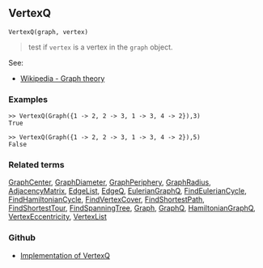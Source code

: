 ## VertexQ

```
VertexQ(graph, vertex)
```

> test if `vertex` is a vertex in the `graph` object.


See:
* [Wikipedia - Graph theory](https://en.wikipedia.org/wiki/Graph_theory)
 
### Examples

```
>> VertexQ(Graph({1 -> 2, 2 -> 3, 1 -> 3, 4 -> 2}),3) 
True

>> VertexQ(Graph({1 -> 2, 2 -> 3, 1 -> 3, 4 -> 2}),5) 
False
```

### Related terms 
[GraphCenter](GraphCenter.md), [GraphDiameter](GraphDiameter.md), [GraphPeriphery](GraphPeriphery.md), [GraphRadius](GraphRadius.md), [AdjacencyMatrix](AdjacencyMatrix.md), [EdgeList](EdgeList.md),
[EdgeQ](EdgeQ.md), [EulerianGraphQ](EulerianGraphQ.md), [FindEulerianCycle](FindEulerianCycle.md), [FindHamiltonianCycle](FindHamiltonianCycle.md), [FindVertexCover](FindVertexCover.md), [FindShortestPath](FindShortestPath.md), 
[FindShortestTour](FindShortestTour.md), [FindSpanningTree](FindSpanningTree.md), [Graph](Graph.md), [GraphQ](GraphQ.md), [HamiltonianGraphQ](HamiltonianGraphQ.md), [VertexEccentricity](VertexEccentricity.md), [VertexList](VertexList.md) 

### Github

* [Implementation of VertexQ](https://github.com/axkr/symja_android_library/blob/master/symja_android_library/matheclipse-core/src/main/java/org/matheclipse/core/builtin/GraphFunctions.java#L1597) 
